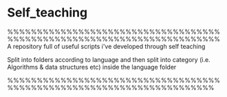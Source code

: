 # Self_teaching

%%%%%%%%%%%%%%%%%%%%%%%%%%%%%%%%%%%%%%%%%%%%%%%%%%%%%%%%%%%%%%%%%%%%%%%%
A repository full of useful scripts i've developed through self teaching

Split into folders according to language and then split into category (i.e. Algorithms & data structures etc) inside the language folder 

%%%%%%%%%%%%%%%%%%%%%%%%%%%%%%%%%%%%%%%%%%%%%%%%%%%%%%%%%%%%%%%%%%%%%%%
